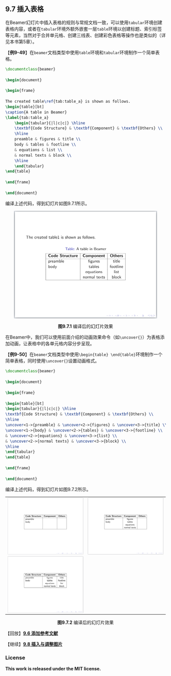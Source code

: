 ## 9.7 插入表格

在Beamer幻灯片中插入表格的规则与常规文档一致，可以使用`tabular`环境创建表格内容，或者在`tabular`环境外额外嵌套一层`table`环境以创建标题、索引标签等元素，当然对于合并单元格、创建三线表、创建彩色表格等操作也是类似的（详见本书第5章）。

【**例9-49**】在`beamer`文档类型中使用`table`环境和`tabular`环境制作一个简单表格。

```tex
\documentclass{beamer}

\begin{document}

\begin{frame}

The created table\ref{tab:table_a} is shown as follows.
\begin{table}[bt]
\caption{A table in Beamer}
\label{tab:table_a}
    \begin{tabular}{|l|c|c|} \hline
    \textbf{Code Structure} & \textbf{Component} & \textbf{Others} \\
    \hline
    preamble & figures & title \\
    body & tables & footline \\
    & equations & list \\
    & normal texts & block \\
    \hline
    \end{tabular}
\end{table}

\end{frame}

\end{document}
```

编译上述代码，得到幻灯片如图9.7.1所示。

<p align="center">
<img align="middle" src="docs/latex/chapter-9/graphics/eg1.png" width="450" />
</p>

<center><b>图9.7.1</b> 编译后的幻灯片效果</center>

在Beamer中，我们可以使用前面介绍的动画效果命令（如`\uncover{}`）为表格添加动画，让表格中的各单元格内容分步呈现。

【**例9-50**】在`beamer`文档类型中使用`\begin{table} \end{table}`环境制作一个简单表格，同时使用`\uncover{}`设置动画格式。

```tex
\documentclass{beamer}

\begin{document}

\begin{frame}

\begin{table}[bt]
\begin{tabular}{|l|c|c|} \hline
\textbf{Code Structure} & \textbf{Component} & \textbf{Others} \\
\hline
\uncover<1->{preamble} & \uncover<2->{figures} & \uncover<3->{title} \\
\uncover<1->{body} & \uncover<2->{tables} & \uncover<3->{footline} \\
& \uncover<2->{equations} & \uncover<3->{list} \\
& \uncover<2->{normal texts} & \uncover<3->{block} \\
\hline
\end{tabular}
\end{table}

\end{frame}

\end{document}
```

编译上述代码，得到幻灯片如图9.7.2所示。

<p align="center">
<table>
<tr>
<td><img align="middle" src="docs/latex/chapter-9/graphics/example14_1.png" width="450"></td>
<td><img align="middle" src="docs/latex/chapter-9/graphics/example14_2.png" width="450"></td>
</tr>
<tr>
<td><img align="middle" src="docs/latex/chapter-9/graphics/example14_3.png" width="450"></td>
</tr>
</table>
</p>

<center><b>图9.7.2</b> 编译后的幻灯片效果</center>


【回放】[**9.6 添加参考文献**](https://nbviewer.jupyter.org/github/xinychen/latex-cookbook/blob/main/chapter-9/section6.ipynb)

【继续】[**9.8 插入与调整图片**](https://nbviewer.jupyter.org/github/xinychen/latex-cookbook/blob/main/chapter-9/section8.ipynb)

### License

<div class="alert alert-block alert-danger">
<b>This work is released under the MIT license.</b>
</div>
